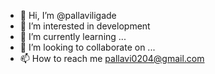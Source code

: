- 👋 Hi, I’m @pallaviligade
- 👀 I’m interested in development 
- 🌱 I’m currently learning ...
- 💞️ I’m looking to collaborate on ...
- 📫 How to reach me pallavi0204@gmail.com 

<!---
pallaviligade/pallaviligade is a ✨ special ✨ repository because its `README.md` (this file) appears on your GitHub profile.
You can click the Preview link to take a look at your changes.
--->
